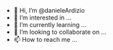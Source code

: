 - 👋 Hi, I’m @danieleArdizio
- 👀 I’m interested in ...
- 🌱 I’m currently learning ...
- 💞️ I’m looking to collaborate on ...
- 📫 How to reach me ...

<!---
danieleArdizio/danieleArdizio is a ✨ special ✨ repository because its `README.md` (this file) appears on your GitHub profile.
You can click the Preview link to take a look at your changes.
--->
